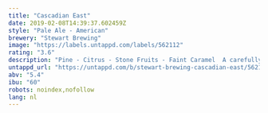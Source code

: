 ```yaml
---
title: "Cascadian East"
date: 2019-02-08T14:39:37.602459Z
style: "Pale Ale - American"
brewery: "Stewart Brewing"
image: "https://labels.untappd.com/labels/562112"
rating: "3.6"
description: "Pine - Citrus - Stone Fruits - Faint Caramel  A carefully selected blend of hops from the Cascadia region in the West Coast of North America. Aromas of pine forest, candied orange peel, grapefruit and citrus. Resinous from the bottle, slightly sweeter and very session-able on cask.   Expect a big white head, tongue tingling bitterness and a crisp, dry finish."
untappd_url: "https://untappd.com/b/stewart-brewing-cascadian-east/562112"
abv: "5.4"
ibu: "60"
robots: noindex,nofollow
lang: nl
---
```

